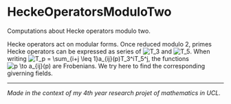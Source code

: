 # HeckeOperatorsModuloTwo
Computations about Hecke operators modulo two.

Hecke operators act on modular forms.
Once reduced modulo 2, primes Hecke operators can be expressed as series of ![T_3](https://render.githubusercontent.com/render/math?math=T_3) and ![T_5](https://render.githubusercontent.com/render/math?math=T_5).
When writing ![T_p = \sum_{i+j \leq 1}a_{ij}(p)T_3^iT_5^j](https://render.githubusercontent.com/render/math?math=T_p%20%3D%20%5Csum_%7Bi%2Bj%20%5Cleq%201%7Da_%7Bij%7D(p)T_3%5EiT_5%5Ej), the functions ![p \to a_{ij}(p)](https://render.githubusercontent.com/render/math?math=p%20%5Cto%20a_%7Bij%7D(p)) are Frobenians.
We try here to find the corresponding giverning fields.





---

*Made in the context of my 4th year research projet of mathematics in UCL.*
